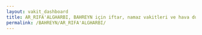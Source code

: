```yaml
---
layout: vakit_dashboard
title: AR_RIFA'ALGHARBI, BAHREYN için iftar, namaz vakitleri ve hava durumu - ilçe/eyalet seç
permalink: /BAHREYN/AR_RIFA'ALGHARBI/
---
```


<script type="text/javascript">
  var GLOBAL_COUNTRY = 'BAHREYN';
  var GLOBAL_CITY = 'AR_RIFA'ALGHARBI';
  var GLOBAL_STATE = '';
  var lat = 72;
  var lon = 21;
</script>
